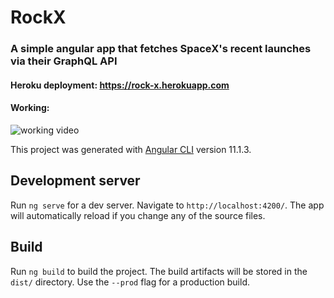 # RockX

### A simple angular app that fetches SpaceX's recent launches via their GraphQL API
#### Heroku deployment: https://rock-x.herokuapp.com

#### Working:
![working video](video.gif)


This project was generated with [Angular CLI](https://github.com/angular/angular-cli) version 11.1.3.

## Development server

Run `ng serve` for a dev server. Navigate to `http://localhost:4200/`. The app will automatically reload if you change any of the source files.

## Build

Run `ng build` to build the project. The build artifacts will be stored in the `dist/` directory. Use the `--prod` flag for a production build.


